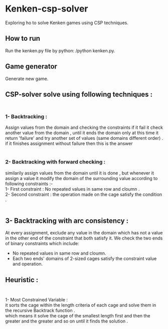 # Kenken-csp-solver
Exploring ho to solve Kenken games using CSP techniques.<br>

## How to run
Run the kenken.py file by python:
/python kenken.py.<br>

## Game generator
Generate new game.<br>

## CSP-solver solve using following techniques : <br> <br>
### 1- Backtracking : <br>
Assign values from the domain and checking the constraints if it fail it check another value from the domain , until it ends the domain  only at this time it return 'failure' and try another set of values (same domains different order) . <br>
if it finishes assignment without failure then this is the answer <br> <br>
### 2- Backtracking with forward checking  : <br>
similarily assign values from the domain until it is done , but whenever it assign a value it modify the domain of the surrounding value according to following constraints :- <br>
1- First constraint : No repeated values in same row and cloumn . <br>
2- Second constraint : the operation made on the cage satisfy the condition . <br> <br>

## 3- Backtracking with arc consistency  : <br>
At every assignment, exclude any value in the domain which has not a value in the other end of the constraint that both satisfy it.
We check the two ends of binary constraints which include:
- No repeated values in same row and cloumn.
- Each two ends' domains of 2-sized cages satisfy the constraint value and operation.

## Heuristic : <br> <br>
1- Most Constrained Variable : <br>
it sorts the cage within the length criteria of each cage and solve them in the recursive Backtrack function . <br>
which means it solve the cage of the smallest length first and then the greater and the greater and so on until it finds the solution .
